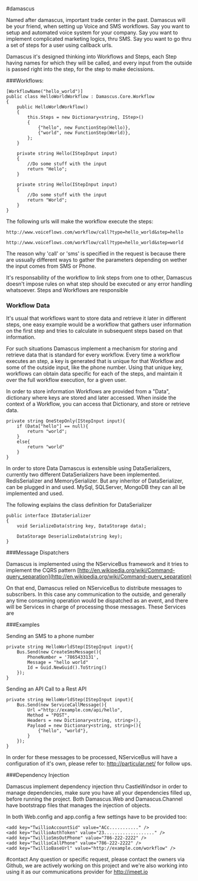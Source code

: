 #damascus

Named after damascus, important trade center in the past. Damascus will be your friend, when setting up Voice and SMS workflows. 
Say you want to setup and automated voice system for your company. 
Say you want to implement complicated marketing logics, thru SMS. 
Say you want to go thru a set of steps for a user using callback urls.

Damascus it's designed thinking into Workflows and Steps, each Step having names for which they will be called, and every input from the outside is passed right into the step, for the step to make decissions.

###Workflows:

	[WorkflowName("hello_world")]
    public class HelloWorldWorkflow : Damascus.Core.Workflow
    {
        public HelloWorldWorkflow()
        {
            this.Steps = new Dictionary<string, IStep>()
            {
                {"hello", new FunctionStep(Hello)},
                {"world", new FunctionStep(World)},
            };
        }
        
        private string Hello(IStepInput input)
        {
        	//Do some stuff with the input
        	return "Hello";
        }
        
        private string Hello(IStepInput input)
        {
        	//Do some stuff with the input
        	return "World";
        }
    }
    
The following urls will make the workflow execute the steps:

`http://www.voiceflows.com/workflow/call?type=hello_world&step=hello`


`http://www.voiceflows.com/workflow/call?type=hello_world&step=world`		

The reason why 'call' or 'sms' is specified in the request is because there are ussually different ways to gather the parameters depending on wether the input comes from SMS or Phone.

It's responsability of the workflow to link steps from one to other, Damascus doesn't impose rules on what step should be executed or any error handling whatsoever. 
Steps and Workflows are responsible


### Workflow Data 

It's usual that workflows want to store data and retrieve it later in different steps, one easy example would be a workflow that gathers user information on the first step and tries to calculate in subsequent steps based on that information.

For such situations Damascus implement a mechanism for storing and retrieve data that is standard for every workflow. Every time a workflow executes an step, a key is generated that is unique for that Workflow and some of the outside input, like the phone number. Using that unique key, workflows can obtain data specific for each of the steps, and maintain it over the full workflow execution, for a given user.

In order to store information Workflows are provided from a "Data", dictionary where keys are stored and later accessed. When inside the context of a Workflow, you can access that Dictionary, and store or retrieve data.

	private string OneStepOnly(IStepInput input){
    	if (Data["hello"] == null){
    		return "world";
    	}
    	else{
    		return "world"
    	}
	}


In order to store Data Damascus is extensible using DataSerializers, currently two different DataSerializers have been implemented. RedisSerializer and MemorySerializer. But any inheritor of DataSerializer, can be plugged in and used. MySql, SQLServer, MongoDB they can all be implemented and used.

The following explains the class definition for DataSerializer

	public interface IDataSerializer
    {
        void SerializeData(string key, DataStorage data);

        DataStorage DeserializeData(string key);
    }


###Message Dispatchers

Damascus is implemented using the NServiceBus framework and it tries to implement the CQRS pattern [http://en.wikipedia.org/wiki/Command-query_separation](http://en.wikipedia.org/wiki/Command-query_separation)

On that end, Damascus relied on NServiceBus to distribute messages to subscribers. In this case any communication to the outside, and generally any time consuming operation would be dispatched as an event, and there will be Services in charge of processing those messages. These Services are 

###Examples

Sending an SMS to a phone number

	private string HelloWorldStep(IStepInput input){
    	Bus.Send(new CreateSmsMessage(){
			PhoneNumber = '7865433131',
            Message = "hello world"
            Id = Guid.NewGuid().ToString()
        });
    }


Sending an API Call to a Rest API

	private string HelloWorldStep(IStepInput input){
    	Bus.Send(new ServiceCallMessage(){
            Url ="http://example.com/api/hello",
            Method = "POST",
            Headers = new Dictionary<string, string>(),
            Payload = new Dictionary<string, string>(){
                {"hello", "world"},
            }
        });
    }
    
    
In order for these messages to be processed, NServiceBus will have a configuration of it's own, please refer to: http://particular.net/ for follow ups.

###Dependency Injection

Damascus implement dependency injection thru CastleWindsor in order to manage dependencies, make sure you have all your dependencies filled up, before running the project. Both Damascus.Web and Damascus.Channel have bootstrapp files that manages the injection of objects. 

In both Web.config and app.config a few settings have to be provided too: 
	
	<add key="TwillioAccountSid" value="ACc..........." />
	<add key="TwillioAuthToken" value="23..................." />
	<add key="TwillioSmsOutPhone" value="786-222-2222" />
	<add key="TwillioCallPhone" value="786-222-2222" />
	<add key="TwillioBaseUrl" value="http://example.com/workflow" />



#contact
Any question or specific request, please contact the owners via Github, we are actively working on this project and we're also working into using it as our communications provider for http://imeet.io


